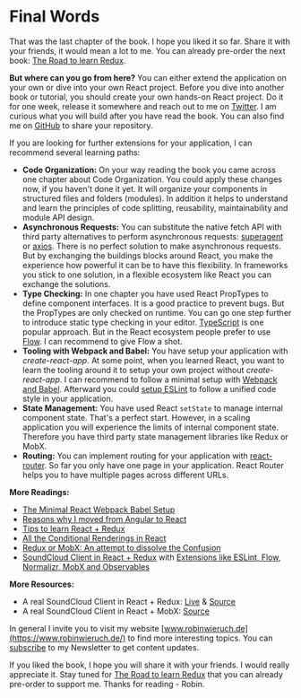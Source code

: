 # Final Words

That was the last chapter of the book. I hope you liked it so far. Share it with your friends, it would mean a lot to me. You can already pre-order the next book: [The Road to learn Redux](https://gumroad.com/products/uwiyI).

**But where can you go from here?** You can either extend the application on your own or dive into your own React project. Before you dive into another book or tutorial, you should create your own hands-on React project. Do it for one week, release it somewhere and reach out to me on [Twitter](https://twitter.com/rwieruch). I am curious what you will build after you have read the book. You can also find me on [GitHub](https://github.com/rwieruch) to share your repository.

If you are looking for further extensions for your application, I can recommend several learning paths:

* **Code Organization:** On your way reading the book you came across one chapter about Code Organization. You could apply these changes now, if you haven't done it yet. It will organize your components in structured files and folders (modules). In addition it helps to understand and learn the principles of code splitting, reusability, maintainability and module API design.
* **Asynchronous Requests:** You can substitute the native fetch API with third party alternatives to perform asynchronous requests: [superagent](https://github.com/visionmedia/superagent) or [axios](https://github.com/mzabriskie/axios). There is no perfect solution to make asynchronous requests. But by exchanging the buildings blocks around React, you make the experience how powerful it can be to have this flexibility. In frameworks you stick to one solution, in a flexible ecosystem like React you can exchange the solutions.
* **Type Checking:** In one chapter you have used React PropTypes to define component interfaces. It is a good practice to prevent bugs. But the PropTypes are only checked on runtime. You can go one step further to introduce static type checking in your editor. [TypeScript](https://www.typescriptlang.org/) is one popular approach. But in the React ecosystem people prefer to use [Flow](https://flowtype.org/). I can recommend to give Flow a shot.
* **Tooling with Webpack and Babel:** You have setup your application with *create-react-app*. At some point, when you learned React, you want to learn the tooling around it to setup your own project without *create-react-app*. I can recommend to follow a minimal setup with [Webpack and Babel](https://www.robinwieruch.de/minimal-react-webpack-babel-setup/). Afterward you could [setup ESLint](https://www.robinwieruch.de/react-eslint-webpack-babel/) to follow a unified code style in your application.
* **State Management:** You have used React `setState` to manage internal component state. That's a perfect start. However, in a scaling application you will experience the limits of internal component state. Therefore you have third party state management libraries like Redux or MobX.
* **Routing:** You can implement routing for your application with [react-router](https://github.com/ReactTraining/react-router). So far you only have one page in your application. React Router helps you to have multiple pages across different URLs.

**More Readings:**

* [The Minimal React Webpack Babel Setup](https://www.robinwieruch.de/minimal-react-webpack-babel-setup/)
* [Reasons why I moved from Angular to React](https://www.robinwieruch.de/reasons-why-i-moved-from-angular-to-react/)
* [Tips to learn React + Redux](https://www.robinwieruch.de/tips-to-learn-react-redux/)
* [All the Conditional Renderings in React](https://www.robinwieruch.de/conditional-rendering-react/)
* [Redux or MobX: An attempt to dissolve the Confusion](https://www.robinwieruch.de/redux-mobx-confusion/)
* [SoundCloud Client in React + Redux](https://www.robinwieruch.de/the-soundcloud-client-in-react-redux) with [Extensions like ESLint, Flow, Normalizr, MobX and Observables](https://github.com/rwieruch/react-redux-soundcloud)

**More Resources:**

* A real SoundCloud Client in React + Redux: [Live](http://www.favesound.de/) & [Source](https://github.com/rwieruch/favesound-redux)
* A real SoundCloud Client in React + MobX: [Source](https://github.com/rwieruch/favesound-mobx)

In general I invite you to visit my website [www.robinwieruch.de](https://www.robinwieruch.de/) to find more interesting topics. You can [subscribe](https://www.getrevue.co/profile/rwieruch) to my Newsletter to get content updates.

If you liked the book, I hope you will share it with your friends. I would really appreciate it. Stay tuned for [The Road to learn Redux](https://gumroad.com/products/uwiyI) that you can already pre-order to support me. Thanks for reading - Robin.
